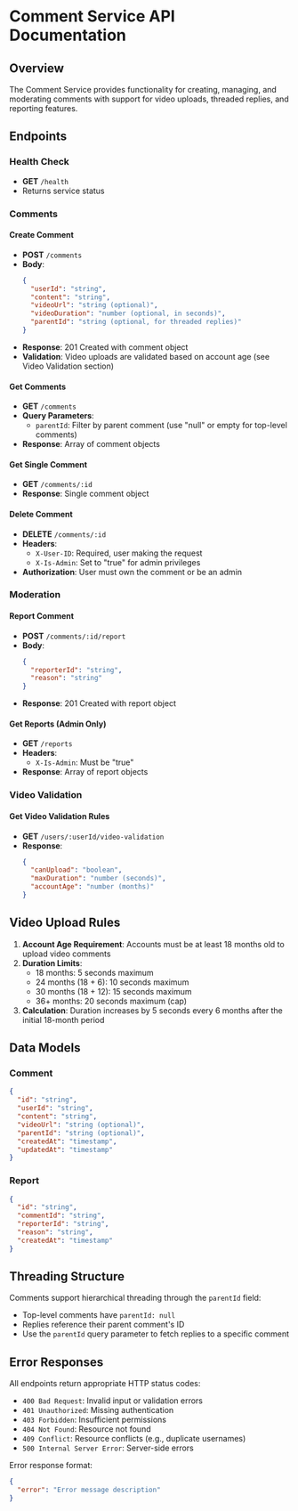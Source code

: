 # Comment Service API Documentation

## Overview
The Comment Service provides functionality for creating, managing, and moderating comments with support for video uploads, threaded replies, and reporting features.

## Endpoints

### Health Check
- **GET** `/health`
- Returns service status

### Comments

#### Create Comment
- **POST** `/comments`
- **Body**:
  ```json
  {
    "userId": "string",
    "content": "string", 
    "videoUrl": "string (optional)",
    "videoDuration": "number (optional, in seconds)",
    "parentId": "string (optional, for threaded replies)"
  }
  ```
- **Response**: 201 Created with comment object
- **Validation**: Video uploads are validated based on account age (see Video Validation section)

#### Get Comments
- **GET** `/comments`
- **Query Parameters**:
  - `parentId`: Filter by parent comment (use "null" or empty for top-level comments)
- **Response**: Array of comment objects

#### Get Single Comment  
- **GET** `/comments/:id`
- **Response**: Single comment object

#### Delete Comment
- **DELETE** `/comments/:id` 
- **Headers**:
  - `X-User-ID`: Required, user making the request
  - `X-Is-Admin`: Set to "true" for admin privileges
- **Authorization**: User must own the comment or be an admin

### Moderation

#### Report Comment
- **POST** `/comments/:id/report`
- **Body**:
  ```json
  {
    "reporterId": "string",
    "reason": "string"
  }
  ```
- **Response**: 201 Created with report object

#### Get Reports (Admin Only)
- **GET** `/reports`
- **Headers**:
  - `X-Is-Admin`: Must be "true"
- **Response**: Array of report objects

### Video Validation

#### Get Video Validation Rules
- **GET** `/users/:userId/video-validation`
- **Response**:
  ```json
  {
    "canUpload": "boolean",
    "maxDuration": "number (seconds)", 
    "accountAge": "number (months)"
  }
  ```

## Video Upload Rules

1. **Account Age Requirement**: Accounts must be at least 18 months old to upload video comments
2. **Duration Limits**:
   - 18 months: 5 seconds maximum
   - 24 months (18 + 6): 10 seconds maximum  
   - 30 months (18 + 12): 15 seconds maximum
   - 36+ months: 20 seconds maximum (cap)
3. **Calculation**: Duration increases by 5 seconds every 6 months after the initial 18-month period

## Data Models

### Comment
```json
{
  "id": "string",
  "userId": "string", 
  "content": "string",
  "videoUrl": "string (optional)",
  "parentId": "string (optional)",
  "createdAt": "timestamp",
  "updatedAt": "timestamp"
}
```

### Report  
```json
{
  "id": "string",
  "commentId": "string",
  "reporterId": "string", 
  "reason": "string",
  "createdAt": "timestamp"
}
```

## Threading Structure

Comments support hierarchical threading through the `parentId` field:
- Top-level comments have `parentId: null`
- Replies reference their parent comment's ID
- Use the `parentId` query parameter to fetch replies to a specific comment

## Error Responses

All endpoints return appropriate HTTP status codes:
- `400 Bad Request`: Invalid input or validation errors
- `401 Unauthorized`: Missing authentication
- `403 Forbidden`: Insufficient permissions
- `404 Not Found`: Resource not found
- `409 Conflict`: Resource conflicts (e.g., duplicate usernames)
- `500 Internal Server Error`: Server-side errors

Error response format:
```json
{
  "error": "Error message description"
}
```